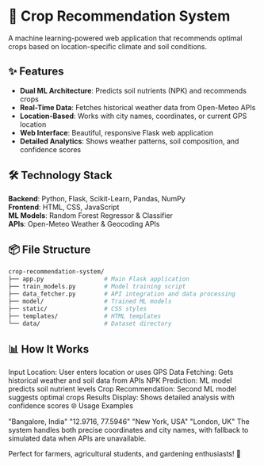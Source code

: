 # 🌱 Crop Recommendation System

A machine learning-powered web application that recommends optimal crops based on location-specific climate and soil conditions.

## ✨ Features

- **Dual ML Architecture**: Predicts soil nutrients (NPK) and recommends crops
- **Real-Time Data**: Fetches historical weather data from Open-Meteo APIs
- **Location-Based**: Works with city names, coordinates, or current GPS location
- **Web Interface**: Beautiful, responsive Flask web application
- **Detailed Analytics**: Shows weather patterns, soil composition, and confidence scores

## 🛠️ Technology Stack

**Backend**: Python, Flask, Scikit-Learn, Pandas, NumPy  
**Frontend**: HTML, CSS, JavaScript  
**ML Models**: Random Forest Regressor & Classifier  
**APIs**: Open-Meteo Weather & Geocoding APIs

## 📦 File Structure

```bash
crop-recommendation-system/
├── app.py                 # Main Flask application
├── train_models.py        # Model training script
├── data_fetcher.py        # API integration and data processing
├── model/                 # Trained ML models
├── static/                # CSS styles
├── templates/             # HTML templates
└── data/                  # Dataset directory
```

## 📊 How It Works

Input Location: User enters location or uses GPS
Data Fetching: Gets historical weather and soil data from APIs
NPK Prediction: ML model predicts soil nutrient levels
Crop Recommendation: Second ML model suggests optimal crops
Results Display: Shows detailed analysis with confidence scores
🌐 Usage Examples

"Bangalore, India"
"12.9716, 77.5946"
"New York, USA"
"London, UK"
The system handles both precise coordinates and city names, with fallback to simulated data when APIs are unavailable.

Perfect for farmers, agricultural students, and gardening enthusiasts! 🌾
